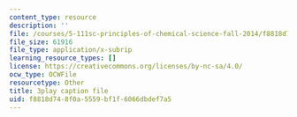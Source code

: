 ```yaml
---
content_type: resource
description: ''
file: /courses/5-111sc-principles-of-chemical-science-fall-2014/f8818d748f0a5559bf1f6066dbdef7a5_B7iFcW8USjQ.vtt
file_size: 61916
file_type: application/x-subrip
learning_resource_types: []
license: https://creativecommons.org/licenses/by-nc-sa/4.0/
ocw_type: OCWFile
resourcetype: Other
title: 3play caption file
uid: f8818d74-8f0a-5559-bf1f-6066dbdef7a5
---
```

